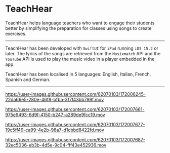 # TeachHear

TeachHear helps language teachers who want to engage their students better by simplifying the preparation for classes using songs to create exercises.
___
TeachHear has been developed with `SwiftUI` for `iPad` running `iOS 15.2` or later. 
The lyrics of the songs are retrieved from the `Musixmatch` API and the `YouTube` API is used to play the music video in a player embedded in the app.

TeachHear has been localised in 5 languages: English, Italian, French, Spanish and German. 
___



https://user-images.githubusercontent.com/62070103/172006245-22da66e5-280e-46f8-bfba-3f7f43bb799f.mov


https://user-images.githubusercontent.com/62070103/172007661-975e9493-6d9f-4150-b247-a289de9fcc19.mov


https://user-images.githubusercontent.com/62070103/172007677-19c5ff49-ca99-4e2b-98a7-d1cbbd8422fd.mov


https://user-images.githubusercontent.com/62070103/172007687-32ec5036-eb3b-4d5e-9c04-fff43e452936.mov













